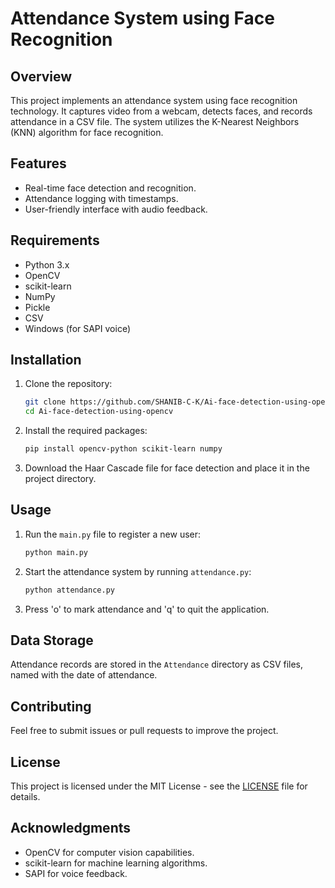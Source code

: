# Attendance System using Face Recognition

## Overview
This project implements an attendance system using face recognition technology. It captures video from a webcam, detects faces, and records attendance in a CSV file. The system utilizes the K-Nearest Neighbors (KNN) algorithm for face recognition.

## Features
- Real-time face detection and recognition.
- Attendance logging with timestamps.
- User-friendly interface with audio feedback.

## Requirements
- Python 3.x
- OpenCV
- scikit-learn
- NumPy
- Pickle
- CSV
- Windows (for SAPI voice)

## Installation
1. Clone the repository:
   ```bash
   git clone https://github.com/SHANIB-C-K/Ai-face-detection-using-opencv.git
   cd Ai-face-detection-using-opencv
   ```

2. Install the required packages:
   ```bash
   pip install opencv-python scikit-learn numpy
   ```

3. Download the Haar Cascade file for face detection and place it in the project directory.

## Usage
1. Run the `main.py` file to register a new user:
   ```bash
   python main.py
   ```

2. Start the attendance system by running `attendance.py`:
   ```bash
   python attendance.py
   ```

3. Press 'o' to mark attendance and 'q' to quit the application.

## Data Storage
Attendance records are stored in the `Attendance` directory as CSV files, named with the date of attendance.

## Contributing
Feel free to submit issues or pull requests to improve the project.

## License
This project is licensed under the MIT License - see the [LICENSE](LICENSE) file for details.

## Acknowledgments
- OpenCV for computer vision capabilities.
- scikit-learn for machine learning algorithms.
- SAPI for voice feedback.
